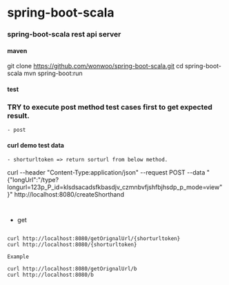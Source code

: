 # spring-boot-scala

### spring-boot-scala rest api server


#### maven 

git clone https://github.com/wonwoo/spring-boot-scala.git
cd spring-boot-scala
mvn spring-boot:run

#### test
### TRY to execute post method test cases first to get expected result. 

```
- post
```

#### curl demo test data

```
- shorturltoken => return sorturl from below method.
```

curl --header "Content-Type:application/json" --request POST --data "{\"longUrl\":\"/type?longurl=123p_P_id=klsdsacadsfkbasdjv_czmnbvfjshfbjhsdp_p_mode=view\"}"  http://localhost:8080/createShorthand

```


```
- get
```

curl http://localhost:8080/getOrignalUrl/{shorturltoken}
curl http://localhost:8080/{shorturltoken}  

Example

curl http://localhost:8080/getOrignalUrl/b
curl http://localhost:8080/b  






